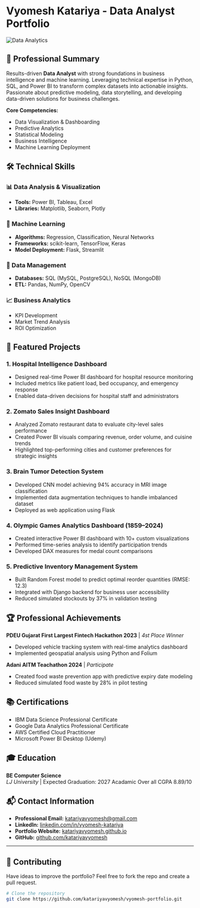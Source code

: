 # Vyomesh Katariya - Data Analyst Portfolio

![Data Analytics](https://images.unsplash.com/photo-1551288049-bebda4e38f71?ixlib=rb-1.2.1&auto=format&fit=crop&w=1200&h=400&q=80)
## 📌 Professional Summary

Results-driven **Data Analyst** with strong foundations in business intelligence and machine learning. Leveraging technical expertise in Python, SQL, and Power BI to transform complex datasets into actionable insights. Passionate about predictive modeling, data storytelling, and developing data-driven solutions for business challenges.

**Core Competencies:**
- Data Visualization & Dashboarding
- Predictive Analytics
- Statistical Modeling
- Business Intelligence
- Machine Learning Deployment

## 🛠️ Technical Skills

### 📊 Data Analysis & Visualization
- **Tools:** Power BI, Tableau, Excel
- **Libraries:** Matplotlib, Seaborn, Plotly

### 🤖 Machine Learning
- **Algorithms:** Regression, Classification, Neural Networks
- **Frameworks:** scikit-learn, TensorFlow, Keras
- **Model Deployment:** Flask, Streamlit

### 💾 Data Management
- **Databases:** SQL (MySQL, PostgreSQL), NoSQL (MongoDB)
- **ETL:** Pandas, NumPy, OpenCV

### 📈 Business Analytics
- KPI Development
- Market Trend Analysis
- ROI Optimization

## 📂 Featured Projects
### 1. Hospital Intelligence Dashboard
- Designed real-time Power BI dashboard for hospital resource monitoring
- Included metrics like patient load, bed occupancy, and emergency response
- Enabled data-driven decisions for hospital staff and administrators

### 2. Zomato Sales Insight Dashboard
- Analyzed Zomato restaurant data to evaluate city-level sales performance
- Created Power BI visuals comparing revenue, order volume, and cuisine trends
- Highlighted top-performing cities and customer preferences for strategic insights

### 3. Brain Tumor Detection System
- Developed CNN model achieving 94% accuracy in MRI image classification
- Implemented data augmentation techniques to handle imbalanced dataset
- Deployed as web application using Flask

### 4. Olympic Games Analytics Dashboard (1859–2024)
- Created interactive Power BI dashboard with 10+ custom visualizations
- Performed time-series analysis to identify participation trends
- Developed DAX measures for medal count comparisons

### 5. Predictive Inventory Management System 
- Built Random Forest model to predict optimal reorder quantities (RMSE: 12.3)
- Integrated with Django backend for business user accessibility
- Reduced simulated stockouts by 37% in validation testing

## 🏆 Professional Achievements

**PDEU Gujarat First Largest Fintech Hackathon 2023** | *4st Place Winner*
- Developed vehicle tracking system with real-time analytics dashboard
- Implemented geospatial analysis using Python and Folium

**Adani AITM Teachathon 2024** | *Participate*
- Created food waste prevention app with predictive expiry date modeling
- Reduced simulated food waste by 28% in pilot testing

## 📚 Certifications
- IBM Data Science Professional Certificate
- Google Data Analytics Professional Certificate
- AWS Certified Cloud Practitioner
- Microsoft Power BI Desktop (Udemy)

## 🎓 Education
**BE Computer Science**  
*LJ University* | Expected Graduation: 2027
Acadamic Over all CGPA 8.89/10

## 📬 Contact Information

- **Professional Email:** katariyavyomesh@gmail.com  
- **LinkedIn:** [linkedin.com/in/vyomesh-katariya](https://www.linkedin.com/in/vyomesh-katariya)  
- **Portfolio Website:** [katariyavyomesh.github.io](https://katariyavyomesh.github.io/vyomesh-portfolio/)
- **GitHub:** [github.com/katariyavyomesh](https://github.com/katariyavyomesh)

---
## 🧩 Contributing

Have ideas to improve the portfolio? Feel free to fork the repo and create a pull request.

```bash
# Clone the repository
git clone https://github.com/katariyavyomesh/vyomesh-portfolio.git
